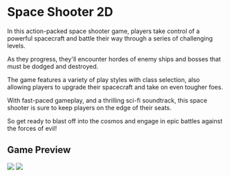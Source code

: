 Space Shooter 2D
==============================

In this action-packed space shooter game, players take control of a powerful spacecraft and battle their way through a series of challenging levels. 

As they progress, they'll encounter hordes of enemy ships and bosses that must be dodged and destroyed.

The game features a variety of play styles with class selection, also allowing players to upgrade their spacecraft and take on even tougher foes. 

With fast-paced gameplay, and a thrilling sci-fi soundtrack, this space shooter is sure to keep players on the edge of their seats. 

So get ready to blast off into the cosmos and engage in epic battles against the forces of evil!

Game Preview
-------------

![](https://github.com/eldemir18/Space-Shooter-2D/blob/main/gameGif.gif)
![](https://github.com/eldemir18/Space-Shooter-2D/blob/main/bossGif.gif)
